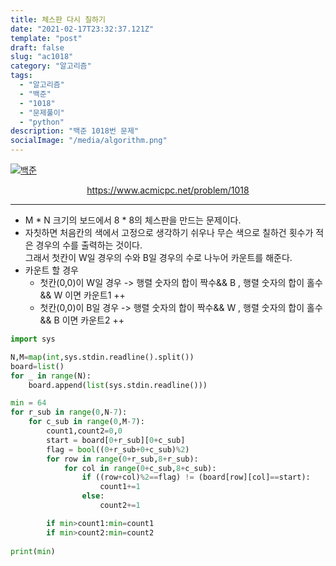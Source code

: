 ```yaml
---
title: 체스판 다시 칠하기
date: "2021-02-17T23:32:37.121Z"
template: "post"
draft: false
slug: "ac1018"
category: "알고리즘"
tags:
  - "알고리즘"
  - "백준"
  - "1018"
  - "문제풀이"
  - "python"
description: "백준 1018번 문제"
socialImage: "/media/algorithm.png"
---
```


[![백준](https://d2gd6pc034wcta.cloudfront.net/images/logo@2x.png)](https://www.acmicpc.net/problem/1018)
<div style="text-align:center"><a href="https://www.acmicpc.net/problem/1018">https://www.acmicpc.net/problem/1018</a></div>

---

- M * N 크기의 보드에서 8 * 8의 체스판을 만드는 문제이다.<br>
- 자칫하면 처음칸의 색에서 고정으로 생각하기 쉬우나 무슨 색으로 칠하건 횟수가 적은 경우의 수를 출력하는 것이다.<br>
그래서 첫칸이 W일 경우의 수와 B일 경우의 수로 나누어 카운트를 해준다.<br>
- 카운트 할 경우
  - 첫칸(0,0)이 W일 경우 -> 행렬 숫자의 합이 짝수&& B , 행렬 숫자의 합이 홀수 && W 이면 카운트1 ++<br>
  - 첫칸(0,0)이 B일 경우 -> 행렬 숫자의 합이 짝수&& W , 행렬 숫자의 합이 홀수 && B 이면 카운트2 ++



```python
import sys

N,M=map(int,sys.stdin.readline().split())
board=list()
for _ in range(N):
    board.append(list(sys.stdin.readline()))

min = 64
for r_sub in range(0,N-7):
    for c_sub in range(0,M-7):
        count1,count2=0,0
        start = board[0+r_sub][0+c_sub]
        flag = bool((0+r_sub+0+c_sub)%2)
        for row in range(0+r_sub,8+r_sub):
            for col in range(0+c_sub,8+c_sub):
                if ((row+col)%2==flag) != (board[row][col]==start):
                    count1+=1
                else:
                    count2+=1

        if min>count1:min=count1
        if min>count2:min=count2 
                
print(min)

```
